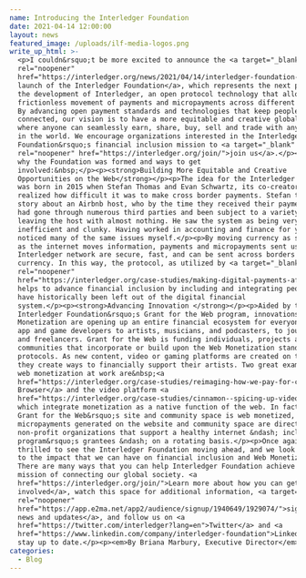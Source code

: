 ```yaml
---
name: Introducing the Interledger Foundation
date: 2021-04-14 12:00:00
layout: news
featured_image: /uploads/ilf-media-logos.png
write_up_html: >-
  <p>I couldn&rsquo;t be more excited to announce the <a target="_blank"
  rel="noopener"
  href="https://interledger.org/news/2021/04/14/interledger-foundation-launches-to-build-more-equitable-and-creative-opportunities-on-the-web/">formal
  launch of the Interledger Foundation</a>, which represents the next phase in
  the development of Interledger, an open protocol technology that allows the
  frictionless movement of payments and micropayments across different ledgers.
  By advancing open payment standards and technologies that keep people
  connected, our vision is to have a more equitable and creative global society
  where anyone can seamlessly earn, share, buy, sell and trade with anyone else
  in the world. We encourage organizations interested in the Interledger
  Foundation&rsquo;s financial inclusion mission to <a target="_blank"
  rel="noopener" href="https://interledger.org/join/">join us</a>.</p><p>Here is
  why the Foundation was formed and ways to get
  involved:&nbsp;</p><p><strong>Building More Equitable and Creative
  Opportunities on the Web</strong></p><p>The idea for the Interledger protocol
  was born in 2015 when Stefan Thomas and Evan Schwartz, its co-creators,
  realized how difficult it was to make cross border payments. Stefan tells a
  story about an Airbnb host, who by the time they received their payment, it
  had gone through numerous third parties and been subject to a variety of fees,
  leaving the host with almost nothing. He saw the system as being very flawed,
  inefficient and clunky. Having worked in accounting and finance for years, I
  noticed many of the same issues myself.</p><p>By moving currency as seamlessly
  as the internet moves information, payments and micropayments sent using the
  Interledger network are secure, fast, and can be sent across borders in any
  currency. In this way, the protocol, as utilized by <a target="_blank"
  rel="noopener"
  href="https://interledger.org/case-studies/making-digital-payments-affordable-and-simple-for-everyone-everywhere/">Mojaloop</a>,
  helps to advance financial inclusion by including and integrating people who
  have historically been left out of the digital financial
  system.</p><p><strong>Advancing Innovation </strong></p><p>Aided by the
  Interledger Foundation&rsquo;s Grant for the Web program, innovations in Web
  Monetization are opening up an entire financial ecosystem for everyone from
  app and game developers to artists, musicians, and podcasters, to journalists
  and freelancers. Grant for the Web is funding individuals, projects and global
  communities that incorporate or build upon the Web Monetization standard and
  protocols. As new content, video or gaming platforms are created on the web,
  they create ways to financially support their artists. Two great examples of
  web monetization at work are&nbsp;<a
  href="https://interledger.org/case-studies/reimaging-how-we-pay-for-content-and-apps/">Puma
  Browser</a> and the video platform <a
  href="https://interledger.org/case-studies/cinnamon--spicing-up-video-creation-sharing-and-monetizing/">Cinnamon</a>
  which integrate monetization as a native function of the web. In fact, the
  Grant for the Web&rsquo;s site and community space is web monetized, and the
  micropayments generated on the website and community space are directed to
  non-profit organizations that support a healthy internet &ndash; including the
  program&rsquo;s grantees &ndash; on a rotating basis.</p><p>Once again, we are
  thrilled to see the Interledger Foundation moving ahead, and we look forward
  to the impact that we can have on financial inclusion and Web Monetization.
  There are many ways that you can help Interledger Foundation achieve its
  mission of connecting our global society. <a
  href="https://interledger.org/join/">Learn more about how you can get
  involved</a>, watch this space for additional information, <a target="_blank"
  rel="noopener"
  href="https://app.e2ma.net/app2/audience/signup/1940649/1929074/">sign up for
  news and updates</a>, and follow us on <a
  href="https://twitter.com/interledger?lang=en">Twitter</a> and <a
  href="https://www.linkedin.com/company/interledger-foundation">LinkedIn</a> to
  stay up to date.</p><p><em>By Briana Marbury, Executive Director</em></p>
categories:
  - Blog
---
```

